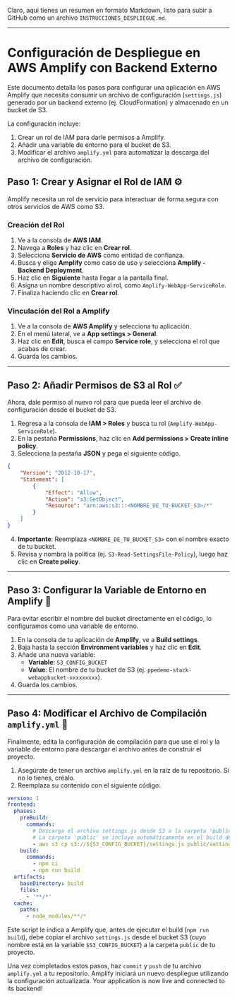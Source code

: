Claro, aquí tienes un resumen en formato Markdown, listo para subir a GitHub como un archivo `INSTRUCCIONES_DESPLIEGUE.md`.

-----

# Configuración de Despliegue en AWS Amplify con Backend Externo

Este documento detalla los pasos para configurar una aplicación en AWS Amplify que necesita consumir un archivo de configuración (`settings.js`) generado por un backend externo (ej. CloudFormation) y almacenado en un bucket de S3.

La configuración incluye:

1.  Crear un rol de IAM para darle permisos a Amplify.
2.  Añadir una variable de entorno para el bucket de S3.
3.  Modificar el archivo `amplify.yml` para automatizar la descarga del archivo de configuración.

## Paso 1: Crear y Asignar el Rol de IAM ⚙️

Amplify necesita un rol de servicio para interactuar de forma segura con otros servicios de AWS como S3.

### Creación del Rol

1.  Ve a la consola de **AWS IAM**.
2.  Navega a **Roles** y haz clic en **Crear rol**.
3.  Selecciona **Servicio de AWS** como entidad de confianza.
4.  Busca y elige **Amplify** como caso de uso y selecciona **Amplify - Backend Deployment**.
5.  Haz clic en **Siguiente** hasta llegar a la pantalla final.
6.  Asigna un nombre descriptivo al rol, como `Amplify-WebApp-ServiceRole`.
7.  Finaliza haciendo clic en **Crear rol**.

### Vinculación del Rol a Amplify

1.  Ve a la consola de **AWS Amplify** y selecciona tu aplicación.
2.  En el menú lateral, ve a **App settings \> General**.
3.  Haz clic en **Edit**, busca el campo **Service role**, y selecciona el rol que acabas de crear.
4.  Guarda los cambios.

-----

## Paso 2: Añadir Permisos de S3 al Rol ✅

Ahora, dale permiso al nuevo rol para que pueda leer el archivo de configuración desde el bucket de S3.

1.  Regresa a la consola de **IAM \> Roles** y busca tu rol (`Amplify-WebApp-ServiceRole`).
2.  En la pestaña **Permissions**, haz clic en **Add permissions \> Create inline policy**.
3.  Selecciona la pestaña **JSON** y pega el siguiente código.

<!-- end list -->

```json
{
    "Version": "2012-10-17",
    "Statement": [
        {
            "Effect": "Allow",
            "Action": "s3:GetObject",
            "Resource": "arn:aws:s3:::<NOMBRE_DE_TU_BUCKET_S3>/*"
        }
    ]
}
```

4.  **Importante**: Reemplaza `<NOMBRE_DE_TU_BUCKET_S3>` con el nombre exacto de tu bucket.
5.  Revisa y nombra la política (ej. `S3-Read-SettingsFile-Policy`), luego haz clic en **Create policy**.

-----

## Paso 3: Configurar la Variable de Entorno en Amplify 🔑

Para evitar escribir el nombre del bucket directamente en el código, lo configuramos como una variable de entorno.

1.  En la consola de tu aplicación de **Amplify**, ve a **Build settings**.
2.  Baja hasta la sección **Environment variables** y haz clic en **Edit**.
3.  Añade una nueva variable:
      * **Variable**: `S3_CONFIG_BUCKET`
      * **Value**: El nombre de tu bucket de S3 (ej. `ppedemo-stack-webappbucket-xxxxxxxxx`).
4.  Guarda los cambios.

-----

## Paso 4: Modificar el Archivo de Compilación `amplify.yml` 📄

Finalmente, edita la configuración de compilación para que use el rol y la variable de entorno para descargar el archivo antes de construir el proyecto.

1.  Asegúrate de tener un archivo `amplify.yml` en la raíz de tu repositorio. Si no lo tienes, créalo.
2.  Reemplaza su contenido con el siguiente código:

<!-- end list -->

```yaml
version: 1
frontend:
  phases:
    preBuild:
      commands:
        # Descarga el archivo settings.js desde S3 a la carpeta 'public'
        # La carpeta 'public' se incluye automáticamente en el build de React
        - aws s3 cp s3://${S3_CONFIG_BUCKET}/settings.js public/settings.js
    build:
      commands:
        - npm ci
        - npm run build
  artifacts:
    baseDirectory: build
    files:
      - '**/*'
  cache:
    paths:
      - node_modules/**/*
```

Este script le indica a Amplify que, antes de ejecutar el build (`npm run build`), debe copiar el archivo `settings.js` desde el bucket S3 (cuyo nombre está en la variable `$S3_CONFIG_BUCKET`) a la carpeta `public` de tu proyecto.

Una vez completados estos pasos, haz `commit` y `push` de tu archivo `amplify.yml` a tu repositorio. Amplify iniciará un nuevo despliegue utilizando la configuración actualizada.
Your application is now live and connected to its backend\!
